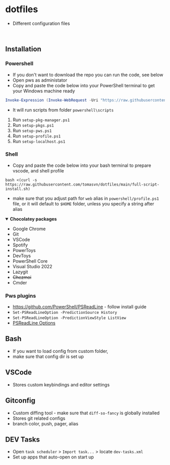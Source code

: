 # dotfiles

- Different configuration files

<br />

## Installation

### Powershell

- If you don't want to download the repo you can run the code, see below
- Open pws as administator
- Copy and paste the code below into your PowerShell terminal to get your Windows machine ready

```powershell
Invoke-Expression (Invoke-WebRequest -Uri "https://raw.githubusercontent.com/tomasvn/dotfiles/main/full-script-install.ps1").Content
```
- It will run scripts from folder `powershell\scripts`
1. Run `setup-pkg-manager.ps1`
2. Run `setup-pkgs.ps1`
3. Run `setup-pws.ps1`
4. Run `setup-profile.ps1`
5. Run `setup-localhost.ps1`

### Shell

- Copy and paste the code below into your bash terminal to prepare vscode, and shell profile
```shell
bash <(curl -s https://raw.githubusercontent.com/tomasvn/dotfiles/main/full-script-install.sh)
```
- make sure that you adjust path for `web` alias in `powershell/profile.ps1` file, or it will default to `$HOME` folder, unless you specify a string after alias

<details open>
<summary><strong>Chocolatey packages</strong></summary>

* Google Chrome
* Git
* VSCode
* Spotify
* PowerToys
* DevToys
* PowerShell Core
* Visual Studio 2022
* Lazygit
* ~~Chezmoi~~
* Cmder

</details>

### Pws plugins
- https://github.com/PowerShell/PSReadLine - follow install guide
- `Set-PSReadLineOption -PredictionSource History`
- `Set-PSReadLineOption -PredictionViewStyle ListView`
- [PSReadLine Options](https://learn.microsoft.com/en-us/powershell/module/psreadline/get-psreadlineoption?view=powershell-7.4)

## Bash

- If you want to load config from custom folder,
- make sure that config dir is set up

## VSCode

- Stores custom keybindings and editor settings

## Gitconfig

- Custom diffing tool - make sure that `diff-so-fancy` is globally installed
- Stores git related configs
- branch color, push, pager, alias

## DEV Tasks

- Open `task scheduler` > `Import task...` > locate `dev-tasks.xml`
- Set up apps that auto-open on start up
